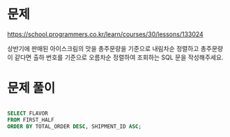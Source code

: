 # 문제

https://school.programmers.co.kr/learn/courses/30/lessons/133024

상반기에 판매된 아이스크림의 맛을 총주문량을 기준으로 내림차순 정렬하고 총주문량이 같다면 출하 번호를 기준으로 오름차순 정렬하여 조회하는 SQL 문을 작성해주세요.

# 문제 풀이

```sql

SELECT FLAVOR
FROM FIRST_HALF
ORDER BY TOTAL_ORDER DESC, SHIPMENT_ID ASC;

```
